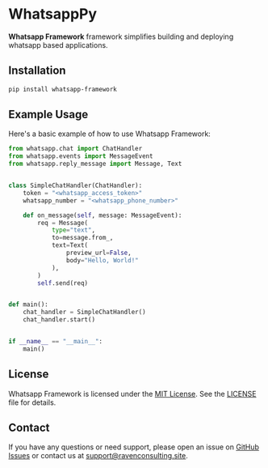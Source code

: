 # WhatsappPy

**Whatsapp Framework** framework simplifies building and deploying whatsapp based applications.

## Installation

```bash
pip install whatsapp-framework
```

## Example Usage

Here's a basic example of how to use Whatsapp Framework:

```python
from whatsapp.chat import ChatHandler
from whatsapp.events import MessageEvent
from whatsapp.reply_message import Message, Text


class SimpleChatHandler(ChatHandler):
    token = "<whatsapp_access_token>"
    whatsapp_number = "<whatsapp_phone_number>"

    def on_message(self, message: MessageEvent):
        req = Message(
            type="text",
            to=message.from_,
            text=Text(
                preview_url=False,
                body="Hello, World!"
            ),
        )
        self.send(req)


def main():
    chat_handler = SimpleChatHandler()
    chat_handler.start()


if __name__ == "__main__":
    main()
```

## License

Whatsapp Framework is licensed under the [MIT License](LICENSE). See the [LICENSE](LICENSE) file for details.

## Contact

If you have any questions or need support, please open an issue on [GitHub Issues](https://github.com/raven-consult/whatsapp_framework/issues) or contact us at [support@ravenconsulting.site](mailto:support@ravenconsulting.site).
